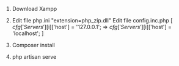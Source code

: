 1. Download Xampp
2. Edit file php.ini "extension=php_zip.dll"
   Edit file config.inc.php [
    $cfg['Servers'][$i]['host'] = '127.0.0.1'; => $cfg['Servers'][$i]['host'] = 'localhost';
   ]

3. Composer install
4. php artisan serve
